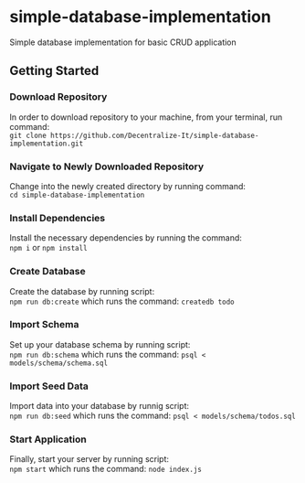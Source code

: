 # simple-database-implementation
Simple database implementation for basic CRUD application

## Getting Started
### Download Repository
In order to download repository to your machine, from your terminal, run command:<br>
```git clone https://github.com/Decentralize-It/simple-database-implementation.git```

### Navigate to Newly Downloaded Repository
Change into the newly created directory by running command:<br>
```cd simple-database-implementation```

### Install Dependencies
Install the necessary dependencies by running the command:<br>
```npm i``` or ```npm install```

### Create Database
Create the database by running script:<br>
```npm run db:create``` which runs the command: ```createdb todo```

### Import Schema
Set up your database schema by running script:<br>
```npm run db:schema``` which runs the command: ```psql < models/schema/schema.sql```

### Import Seed Data
Import data into your database by runnig script:<br>
```npm run db:seed``` which runs the command: ```psql < models/schema/todos.sql```

### Start Application
Finally, start your server by running script:<br>
```npm start``` which runs the command: ```node index.js```
